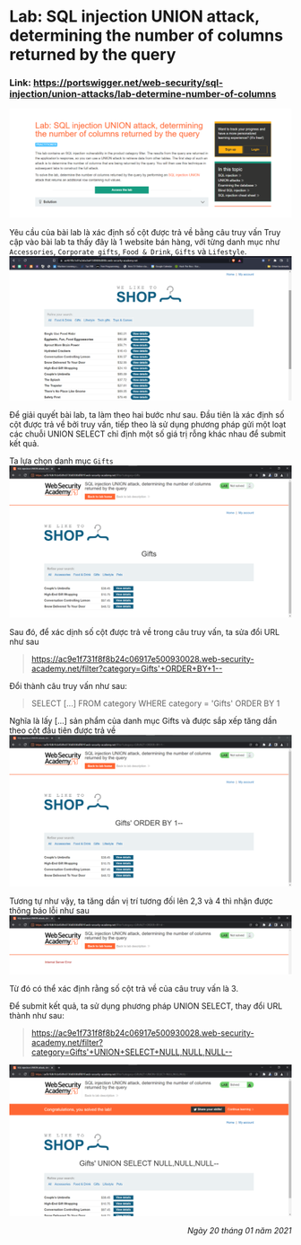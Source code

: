 # Lab: SQL injection UNION attack, determining the number of columns returned by the query

### Link: https://portswigger.net/web-security/sql-injection/union-attacks/lab-determine-number-of-columns
![Require of Lab](/Images/sql3.1.png)

Yêu cầu của bài lab là xác định số cột được trả về bằng câu truy vấn
Truy cập vào bài lab ta thấy đây là 1 website bán hàng, với từng danh mục như `Accessories`, `Corporate gifts`, `Food & Drink`, `Gifts` và `Lifestyle`.
![Website](/Images/sql3.2.png)

Để giải quyết bài lab, ta làm theo hai bước như sau. Đầu tiên là xác định số cột được trả về bởi truy vấn, tiếp theo là sử dụng phương pháp gửi một loạt các chuỗi UNION SELECT chỉ định một số giá trị rỗng khác nhau để submit kết quả.

Ta lựa chọn danh mục `Gifts`
![Product of Gifts](/Images/sql3.3.png)


Sau đó, để xác dịnh số cột được trả về trong câu truy vấn, ta sửa đổi URL như sau
> https://ac9e1f731f8f8b24c06917e500930028.web-security-academy.net/filter?category=Gifts'+ORDER+BY+1--

Đổi thành câu truy vấn như sau: 
> SELECT [...] FROM category WHERE category = 'Gifts' ORDER BY 1

Nghĩa là lấy [...] sản phẩm của danh mục Gifts và được sắp xếp tăng dần theo cột đầu tiên được trả về
![Product of Gifts order by 1](/Images/sql3.4.png)

Tương tự như vậy, ta tăng dần vị trí tương đối lên 2,3 và 4 thì nhận được thông báo lỗi như sau
![Product of Gifts order by 4](/Images/sql3.5.png)

Từ đó có thể xác định rằng số cột trả về của câu truy vấn là 3.

Để submit kết quả, ta sử dụng phương pháp UNION SELECT, thay đổi URL thành như sau:
> https://ac9e1f731f8f8b24c06917e500930028.web-security-academy.net/filter?category=Gifts'+UNION+SELECT+NULL,NULL,NULL--

![Submit the result](/Images/sql3.6.png)


<div align="right"> <i> Ngày 20 tháng 01 năm 2021 </i> </div>

